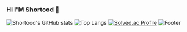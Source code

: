 ### Hi I'M Shortood 👋
![Shortood's GitHub stats](https://github-readme-stats.vercel.app/api?username=Shortood&show_icons=true&theme=tokyonight)
![Top Langs](https://github-readme-stats.vercel.app/api/top-langs/?username=Shortood&layout=compact&theme=tokyonight)
[![Solved.ac Profile](http://mazassumnida.wtf/api/generate_badge?boj=woobin929)](https://solved.ac/woobin929)
![Footer](https://capsule-render.vercel.app/api?type=waving&color=auto&height=200&section=footer)
<!--
**Shortood/Shortood** is a ✨ _special_ ✨ repository because its `README.md` (this file) appears on your GitHub profile.

Here are some ideas to get you started:

- 🔭 I’m currently working on ...
- 🌱 I’m currently learning ...
- 👯 I’m looking to collaborate on ...
- 🤔 I’m looking for help with ...
- 💬 Ask me about ...
- 📫 How to reach me: ...
- 😄 Pronouns: ...
- ⚡ Fun fact: ...
-->
